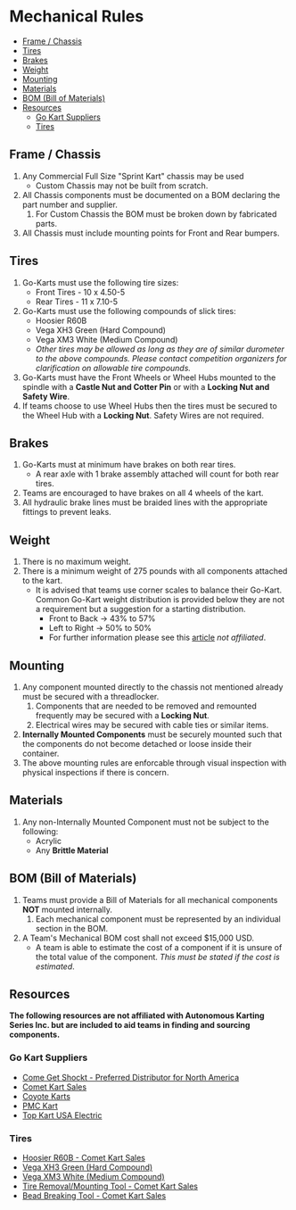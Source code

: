 <!-- omit in toc -->
# Mechanical Rules


- [Frame / Chassis](#frame--chassis)
- [Tires](#tires)
- [Brakes](#brakes)
- [Weight](#weight)
- [Mounting](#mounting)
- [Materials](#materials)
- [BOM (Bill of Materials)](#bom-bill-of-materials)
- [Resources](#resources)
  - [Go Kart Suppliers](#go-kart-suppliers)
  - [Tires](#tires-1)

## Frame / Chassis

 1. Any Commercial Full Size "Sprint Kart" chassis may be used
    * Custom Chassis may not be built from scratch.
 3. All Chassis components must be documented on a BOM declaring the part number and supplier.
    1. For Custom Chassis the BOM must be broken down by fabricated parts.
 4. All Chassis must include mounting points for Front and Rear bumpers.

## Tires

 1. Go-Karts must use the following tire sizes:
    * Front Tires - 10 x 4.50-5
    * Rear Tires - 11 x 7.10-5
 2. Go-Karts must use the following compounds of slick tires:
    * Hoosier R60B
    * Vega XH3 Green (Hard Compound)
    * Vega XM3 White (Medium Compound)
    * _Other tires may be allowed as long as they are of similar durometer to the above compounds. Please contact competition organizers for clarification on allowable tire compounds._
 3. Go-Karts must have the Front Wheels or Wheel Hubs mounted to the spindle with a __Castle Nut and Cotter Pin__ or with a __Locking Nut and Safety Wire__.
 4. If teams choose to use Wheel Hubs then the tires must be secured to the Wheel Hub with a __Locking Nut__. Safety Wires are not required.

## Brakes

 1. Go-Karts must at minimum have brakes on both rear tires.
    * A rear axle with 1 brake assembly attached will count for both rear tires.
 2. Teams are encouraged to have brakes on all 4 wheels of the kart.
 3. All hydraulic brake lines must be braided lines with the appropriate fittings to prevent leaks.

## Weight

 1. There is no maximum weight.
 2. There is a minimum weight of 275 pounds with all components attached to the kart.
    * It is advised that teams use corner scales to balance their Go-Kart. Common Go-Kart weight distribution is provided below they are not a requirement but a suggestion for a starting distribution.
      * Front to Back -> 43% to 57%
      * Left to Right -> 50% to 50%
      * For further information please see this [article](https://www.woodbridgekartclub.com/how-to/kart-scaling-weight-distribution/) _not affiliated_.

## Mounting

 1. Any component mounted directly to the chassis not mentioned already must be secured with a threadlocker.
    1. Components that are needed to be removed and remounted frequently may be secured with a __Locking Nut__.
    2. Electrical wires may be secured with cable ties or similar items.
 2. __Internally Mounted Components__ must be securely mounted such that the components do not become detached or loose inside their container.
 3. The above mounting rules are enforcable through visual inspection with physical inspections if there is concern.

## Materials

 1. Any non-Internally Mounted Component must not be subject to the following:
    * Acrylic
    * Any __Brittle Material__

## BOM (Bill of Materials)

 1. Teams must provide a Bill of Materials for all mechanical components __NOT__ mounted internally.
    1. Each mechanical component must be represented by an individual section in the BOM.
 2. A Team's Mechanical BOM cost shall not exceed $15,000 USD.
    * A team is able to estimate the cost of a component if it is unsure of the total value of the component. _This must be stated if the cost is estimated_.

## Resources

__The following resources are not affiliated with Autonomous Karting Series Inc. but are included to aid teams in finding and sourcing components.__

### Go Kart Suppliers

 * [Come Get Shockt - Preferred Distributor for North America](https://comegetshockt.com/)
 * [Comet Kart Sales](https://cometkartsales.com/)
 * [Coyote Karts](https://coyotekarts.com/)
 * [PMC Kart](https://www.pmckart.com/)
 * [Top Kart USA Electric](http://topkartusa.net/electric/)

### Tires

 * [Hoosier R60B - Comet Kart Sales](https://cometkartsales.com/Hoosier-R60B-10x4.50-11x7.10-5-Slick-Tire-Set.html)
 * [Vega XH3 Green (Hard Compound)](https://www.vegausa.com/Tires/XH3.htm)
 * [Vega XM3 White (Medium Compound)](https://www.vegausa.com/Tires/XM3.htm)
 * [Tire Removal/Mounting Tool - Comet Kart Sales](https://cometkartsales.com/Economy-Tire-Pryr-Tire-Removal-and-Mounting-Tool.html)
 * [Bead Breaking Tool - Comet Kart Sales](https://cometkartsales.com/Economy-Tire-Pryr-Tire-Removal-and-Mounting-Tool.html)
